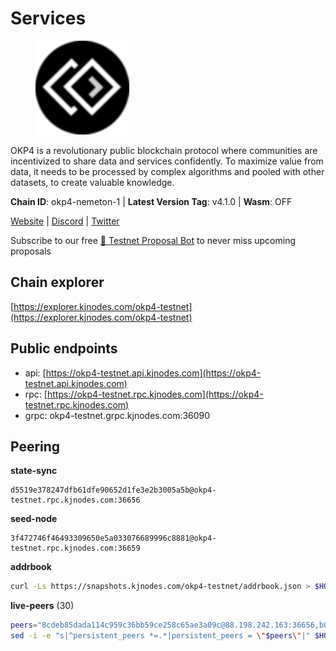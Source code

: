 # Services

<figure><img src="https://raw.githubusercontent.com/kj89/cosmos-images/main/logos/okp4.png" width="150" alt=""><figcaption></figcaption></figure>

OKP4 is a revolutionary public blockchain protocol where communities are incentivized to  share data and services confidently. To maximize value from data, it needs to be processed  by complex algorithms and pooled with other datasets, to create valuable knowledge.

**Chain ID**: okp4-nemeton-1 | **Latest Version Tag**: v4.1.0 | **Wasm**: OFF

[Website](https://okp4.network) | [Discord](https://discord.gg/okp4) | [Twitter](https://twitter.com/OKP4_Protocol)



Subscribe to our free [🤖 Testnet Proposal Bot](https://t.me/kjnodes_testnet_proposal_bot) to never miss upcoming proposals


## Chain explorer
[https://explorer.kjnodes.com/okp4-testnet](https://explorer.kjnodes.com/okp4-testnet)

## Public endpoints

* api: [https://okp4-testnet.api.kjnodes.com](https://okp4-testnet.api.kjnodes.com)
* rpc: [https://okp4-testnet.rpc.kjnodes.com](https://okp4-testnet.rpc.kjnodes.com)
* grpc: okp4-testnet.grpc.kjnodes.com:36090

## Peering

**state-sync**

```text
d5519e378247dfb61dfe90652d1fe3e2b3005a5b@okp4-testnet.rpc.kjnodes.com:36656
```

**seed-node**

```text
3f472746f46493309650e5a033076689996c8881@okp4-testnet.rpc.kjnodes.com:36659
```

**addrbook**
```bash
curl -Ls https://snapshots.kjnodes.com/okp4-testnet/addrbook.json > $HOME/.okp4d/config/addrbook.json
```

**live-peers** (30)
```bash
peers="8cdeb85dada114c959c36bb59ce258c65ae3a09c@88.198.242.163:36656,b0b56d944cf1cc569a1e77e0923e075bad94d755@141.95.145.41:28656,78d923333e39e747c6a7fbfcc822ec6279990556@91.211.251.232:28656,d5519e378247dfb61dfe90652d1fe3e2b3005a5b@65.109.68.190:36656,7dfc61d3ac9f6da7fa9f4893bc0ffa17ef8006e6@185.111.159.139:36656,74349a1cb9479b291866debe2042de8a2e88b850@65.108.233.109:17656,0521f5697fd89fc58bfbe0867525a9fe9efc12f4@65.109.154.182:38656,ead118d7cbe51cbabf5a77b69db7255512f41023@88.208.34.134:60656,584871b6f75e970f5a95f9532fdc05fc91d6b447@65.109.116.204:20456,874373b78d2cd50e716aa464bf407581d9305655@94.250.201.130:27656,603828b0b21b150ece5aeee9d548a259d08348ec@65.108.224.156:26656,854cc8b83a48ba4394c1940b57d0f42ec013e033@38.242.251.204:26656,42fbb917fca6787bc3ab774865f4bb1ef950f114@65.108.226.26:30656,14f8949ab0a276d2e55c8fa6255430881978a619@185.192.96.236:26656,6a66a38bdd5895ec6f1ce18b3430860a30e18e02@142.132.149.118:26656,264256d32511c512a0a9d4098310a057c9999fd1@65.21.90.141:12234,8af258bbe73f4c66127a7b3e8b1ec23fde2950a6@65.108.192.123:19656,d1a0ff9bd7ea1ebd06bc7158f3523f5e557328be@163.172.135.127:26656,eef77b5ae1c37f3e5809ff928c329dde906be388@65.108.133.73:21656,5c2a752c9b1952dbed075c56c600c3a79b58c395@95.214.55.232:26996,643988550263605405a7968c38fd11653bf75cd0@38.242.252.104:26656,d132ad0c5b2afd0eab2d87351eeda46dc9d69312@46.228.205.200:26656,d1c1b729eff9afe7dfd371f190df6282c82ccfad@65.109.89.5:31656,8a7605d8ae4338de5b7a0d5c70244ce05e377630@85.10.200.221:26656,8bccab4596e8bc162763bad6597d43523e6c32f8@104.194.8.68:26656,0ef08b8e85a4803b75ed5d32f13e0b4f78afe855@65.109.80.158:13656,1f4fa23210cc1d086a928a3c6de7c24f6c8f17ba@202.61.226.120:16656,fe8bd9375c43a7cc6ef27e62d56af341a62e67c9@95.217.202.49:30656,170e60ecc237b7aab2b8e45e1b2fedba36fca8f1@54.65.151.96:26656,8028015d1c6828a0b734f3b108f0853b0e19305e@157.90.176.184:26656"
sed -i -e "s|^persistent_peers *=.*|persistent_peers = \"$peers\"|" $HOME/.okp4d/config/config.toml
```
